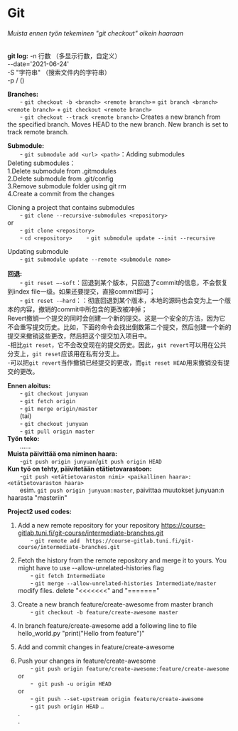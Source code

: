 # Git 
###### Muista ennen työn tekeminen "git checkout" oikein haaraan
**git log:**
-n 行数 （多显示行数，自定义）   
--date='2021-06-24'  
-S "字符串" （搜索文件内的字符串）  
-p <path>/<commit> ()  

**Branches:**  
&emsp;&emsp;- `git checkout -b <branch> <remote branch>`= `git branch <branch> <remote branch>` + `git checkout <remote branch>`  
&emsp;&emsp;- `git checkout --track <remote branch>` Creates a new branch from the specified branch. Moves HEAD to the new branch. New branch is set to track remote branch.  

**Submodule:**  
&emsp;&emsp;- `git submodule add <url> <path>`：Adding submodules  
Deleting submodules：  
1.Delete submodule from .gitmodules  
2.Delete submodule from .git/config  
3.Remove submodule folder using git rm  
4.Create a commit from the changes  
  
Cloning a project that contains submodules  
&emsp;&emsp;- `git clone --recursive-submodules <repository>`  
or  
&emsp;&emsp;- `git clone <repository>`  
&emsp;&emsp;- `cd <repository>` 
&emsp;&emsp;- `git submodule update --init --recursive`  
  
Updating submodule  
&emsp;&emsp;- `git submodule update --remote <submodule name>`  
  
**回退:**  
&emsp;&emsp;- `git reset –-soft`：回退到某个版本，只回退了commit的信息，不会恢复到index file一级。如果还要提交，直接commit即可；   
&emsp;&emsp;- `git reset -–hard`：：彻底回退到某个版本，本地的源码也会变为上一个版本的内容，撤销的commit中所包含的更改被冲掉；   
Revert撤销一个提交的同时会创建一个新的提交。这是一个安全的方法，因为它不会重写提交历史。比如，下面的命令会找出倒数第二个提交，然后创建一个新的提交来撤销这些更改，然后把这个提交加入项目中。  
-相比`git reset`，它不会改变现在的提交历史。因此，`git revert`可以用在公共分支上，`git reset`应该用在私有分支上。  
-可以把`git revert`当作撤销已经提交的更改，而`git reset HEAD`用来撤销没有提交的更改。  

**Ennen aloitus:**  
&emsp;&emsp;- `git checkout junyuan`  
&emsp;&emsp;- `git fetch origin`  
&emsp;&emsp;- `git merge origin/master`  
&emsp;&emsp;(tai)  
&emsp;&emsp;- `git checkout junyuan`  
&emsp;&emsp;- `git pull origin master`  
**Työn teko:**  
&emsp;&emsp;......  
**Muista päivittää oma niminen haara:**  
&emsp;&emsp;-`git push origin junyuan`/`git push origin HEAD`  
**Kun työ on tehty, päivitetään etätietovarastoon:**  
&emsp;&emsp;-`git push <etätietovaraston nimi> <paikallinen haara>:<etätietovaraston haara>`  
&emsp;&emsp;esim. `git push origin junyuan:master`, paivittaa muutokset junyuan:n haarasta "masteriin"
  
  
**Project2 used codes:**  
1. Add a new remote repository for your repository https://course-gitlab.tuni.fi/git-course/intermediate-branches.git  
&emsp;&emsp;- `git remote add  https://course-gitlab.tuni.fi/git-course/intermediate-branches.git`  
2. Fetch the history from the remote repository and merge it to yours. You might have to use --allow-unrelated-histories flag  
&emsp;&emsp;- `git fetch Intermediate`  
&emsp;&emsp;- `git merge --allow-unrelated-histories Intermediate/master`  
modify files. delete "<<<<<<<" and "======="

3. Create a new branch feature/create-awesome from master branch  
&emsp;&emsp;- `git checkout -b feature/create-awesome master`  
4. In branch feature/create-awesome add a following line to file hello_world.py    "print("Hello from feature")"  
5. Add and commit changes in feature/create-awesome  
6. Push your changes in feature/create-awesome  
&emsp;&emsp;- `git push origin feature/create-awesome:feature/create-awesome`  
    or  
&emsp;&emsp;- ` git push -u origin HEAD`  
    or  
&emsp;&emsp;- `git push --set-upstream origin feature/create-awesome`  
&emsp;&emsp;- `git push origin HEAD`
..  
.  
.  
